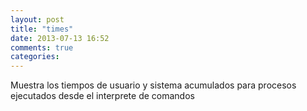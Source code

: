 ```yaml
---
layout: post
title: "times"
date: 2013-07-13 16:52
comments: true
categories: 
---
```

Muestra los tiempos de usuario y sistema acumulados para procesos ejecutados desde el interprete de comandos

